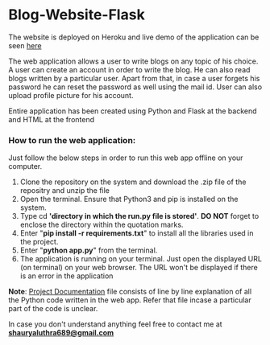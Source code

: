 # Blog-Website-Flask

The website is deployed on Heroku and live demo of the application can be seen [here](https://blog-website-flask.herokuapp.com)

The web application allows a user to write blogs on any topic of his choice. A user can create an account in order to write the blog. He can also read blogs written by a particular user. Apart from that, in case a user forgets his password he can reset the password as well using the mail id. User can also upload profile picture for his account.

Entire application has been created using Python and Flask at the backend and HTML at the frontend

### How to run the web application:
Just follow the below steps in order to run this web app offline on your computer.
1) Clone the repository on the system and download the .zip file of the repositry and unzip the file
2) Open the terminal. Ensure that Python3 and pip is installed on the system. 
3) Type cd **'directory in which the run.py file is stored'**. **DO NOT** forget to enclose the directory within the quotation marks. 
4) Enter "**pip install -r requirements.txt**" to install all the libraries used in the project.
5) Enter "**python app.py**" from the terminal.
6) The application is running on your terminal. Just open the displayed URL (on terminal) on your web browser. The URL won't be displayed if there is an error in the application

**Note**: [Project Documentation](https://github.com/Shaurya-L/Blog-Website-Flask/blob/master/Project%20Documentation.pdf) file consists of line by line explanation of all the Python code written in the web app. Refer that file incase a particular part of the code is unclear.

In case you don't understand anything feel free to contact me at **shauryaluthra689@gmail.com**
